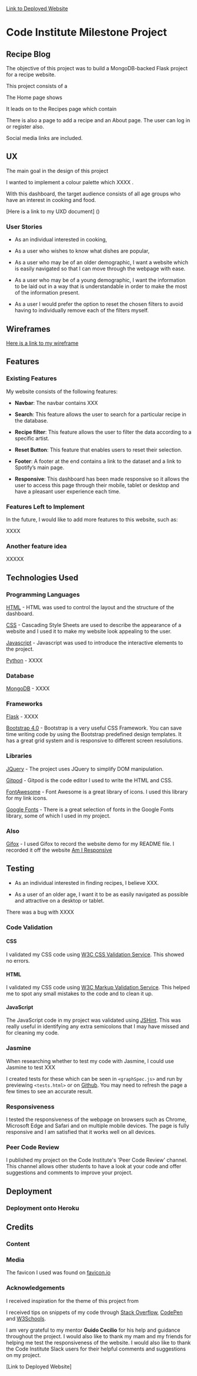 
[Link to Deployed Website]( link )

# Code Institute Milestone Project 
## Recipe Blog 

The objective of this project was to build a MongoDB-backed Flask project for a recipe website. 

This project consists of a  

The Home page shows 

It leads on to the Recipes page which contain 

There is also a page to add a recipe and an About page. The user can log in or register also.

Social media links are included. 



## UX

The main goal in the design of this project 

I wanted to implement a colour palette which XXXX . 

With this dashboard, the target audience consists of all age groups who have an interest in cooking and food. 

[Here is a link to my UXD document] ()

### User Stories

* As an individual interested in cooking, 

* As a user who wishes to know what dishes are popular, 

* As a user who may be of an older demographic, I want a website which is easily navigated so that I can move through the webpage with ease.

* As a user who may be of a young demographic, I want the information to be laid out in a way that is understandable in order to make the most of the information present. 

* As a user I would prefer the option to reset the chosen filters to avoid having to individually remove each of the filters myself. 

## Wireframes

[Here is a link to my wireframe]( )


## Features
### Existing Features
My website consists of the following features: 

* **Navbar**: The navbar contains XXX

* **Search**: This feature allows the user to search for a particular recipe in the database. 

* **Recipe filter**: This feature allows the user to filter the data according to a specific artist.

* **Reset Button**: This feature that enables users to reset their selection.

* **Footer**: A footer at the end contains a link to the dataset and a link to Spotify’s main page. 

* **Responsive**: This dashboard has been made responsive so it allows the user to access this page through their mobile, tablet or desktop and have a pleasant user experience each time.

### Features Left to Implement

In the future, I would like to add more features to this website, such as:

XXXX 

### Another feature idea

XXXXX

## Technologies Used

### Programming Languages 

[HTML](https://en.wikipedia.org/wiki/HTML) -
HTML was used to control the layout and the structure of the dashboard.

[CSS](https://en.wikipedia.org/wiki/Cascading_Style_Sheets) -
Cascading Style Sheets are used to describe the appearance of a website and I used it to make my website look appealing to the user.

[Javascript]( https://www.javascript.com/) - 
Javascript was used to introduce the interactive elements to the project. 

[Python]( https://www.python.org/) - 
XXXX

### Database

[MongoDB]( https://www.mongodb.com/) - 
XXXX

### Frameworks 

[Flask]( https://www.palletsprojects.com/p/flask/) - 
XXXX

[Bootstrap 4.0](https://getbootstrap.com/) - 
Bootstrap is a very useful CSS Framework. You can save time writing code by using the Bootstrap predefined design templates. It has a great grid system and is responsive to different screen resolutions.

### Libraries 

[JQuery](https://jquery.com/) - 
The project uses JQuery to simplify DOM manipulation.

[Gitpod](https://www.gitpod.io/) - 
Gitpod is the code editor I used to write the HTML and CSS.

[FontAwesome](https://fontawesome.com/) - 
Font Awesome is a great library of icons. I used this library for my link icons.

[Google Fonts](https://fonts.google.com/) - 
There is a great selection of fonts in the Google Fonts library, some of which I used in my project. 

### Also

[Gifox](https://gifox.io/) - 
I used Gifox to record the website demo for my README file. I recorded it off the website [Am I Responsive](http://ami.responsivedesign.is/?url=https%3A%2F%2Fmelbiggs.github.io%2Fifd-milestoneproject%2F#)

## Testing
* As an individual interested in finding recipes, I believe XXX.

* As a user of an older age, I want it to be as easily navigated as possible and attractive on a desktop or tablet. 

There was a bug with XXXX 

### Code Validation

#### CSS
I validated my CSS code using [W3C CSS Validation Service](https://jigsaw.w3.org/css-validator/). This showed no errors.

#### HTML
I validated my CSS code using [W3C Markup Validation Service]( https://validator.w3.org/). This helped me to spot any small mistakes to the code and to clean it up. 

#### JavaScript
The JavaScript code in my project was validated using [JSHint]( https://jshint.com/). This was really useful in identifying any extra semicolons that I may have missed and for cleaning my code. 

### Jasmine
When researching whether to test my code with Jasmine, I could use Jasmine to test XXX

I created tests for these which can be seen in `<graphSpec.js>` and run by previewing `<tests.html>` or on [Github](https://melbiggs.github.io/ifd-milestoneproject/tests.html). You may need to refresh the page a few times to see an accurate result.

### Responsiveness
I tested the responsiveness of the webpage on browsers such as Chrome, Microsoft Edge and Safari and on multiple mobile devices. The page is fully responsive and I am satisfied that it works well on all devices.

### Peer Code Review
I published my project on the Code Institute's 'Peer Code Review' channel. This channel allows other students to have a look at your code and offer suggestions and comments to improve your project. 

## Deployment

### Deployment onto Heroku 

## Credits

### Content

### Media
The favicon I used was found on [favicon.io](https://favicon.io/emoji-favicons/)

### Acknowledgements
I received inspiration for the theme of this project from

I received tips on snippets of my code through [Stack Overflow](https://stackoverflow.com/), [CodePen]( https://codepen.io/) and [W3Schools](https://www.w3schools.com/).

I am very grateful to my mentor **Guido Cecilio** for his help and guidance throughout the project. I would also like to thank my mam and my friends for helping me test the responsiveness of the website. I would also like to thank the Code Institute Slack users for their helpful comments and suggestions on my project. 

[Link to Deployed Website]